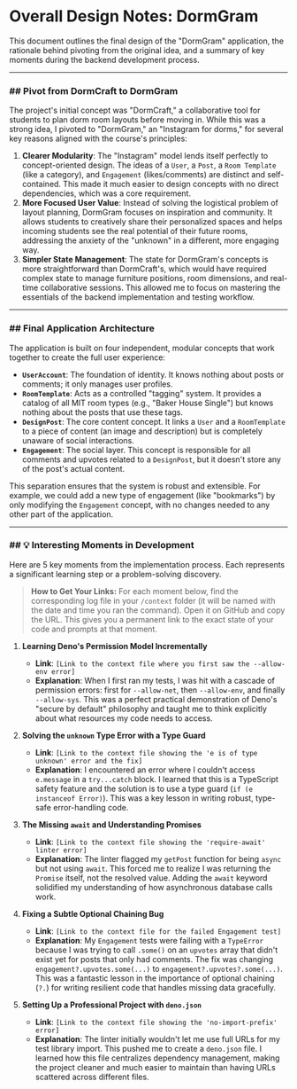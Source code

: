 # Overall Design Notes: DormGram

This document outlines the final design of the "DormGram" application, the rationale behind pivoting from the original idea, and a summary of key moments during the backend development process.

---

### ## Pivot from DormCraft to DormGram

The project's initial concept was "DormCraft," a collaborative tool for students to plan dorm room layouts before moving in. While this was a strong idea, I pivoted to "DormGram," an "Instagram for dorms," for several key reasons aligned with the course's principles:

1.  **Clearer Modularity**: The "Instagram" model lends itself perfectly to concept-oriented design. The ideas of a `User`, a `Post`, a `Room Template` (like a category), and `Engagement` (likes/comments) are distinct and self-contained. This made it much easier to design concepts with no direct dependencies, which was a core requirement.
2.  **More Focused User Value**: Instead of solving the logistical problem of layout planning, DormGram focuses on inspiration and community. It allows students to creatively share their personalized spaces and helps incoming students see the real potential of their future rooms, addressing the anxiety of the "unknown" in a different, more engaging way.
3.  **Simpler State Management**: The state for DormGram's concepts is more straightforward than DormCraft's, which would have required complex state to manage furniture positions, room dimensions, and real-time collaborative sessions. This allowed me to focus on mastering the essentials of the backend implementation and testing workflow.

---

### ## Final Application Architecture

The application is built on four independent, modular concepts that work together to create the full user experience:

* **`UserAccount`**: The foundation of identity. It knows nothing about posts or comments; it only manages user profiles.
* **`RoomTemplate`**: Acts as a controlled "tagging" system. It provides a catalog of all MIT room types (e.g., "Baker House Single") but knows nothing about the posts that use these tags.
* **`DesignPost`**: The core content concept. It links a `User` and a `RoomTemplate` to a piece of content (an image and description) but is completely unaware of social interactions.
* **`Engagement`**: The social layer. This concept is responsible for all comments and upvotes related to a `DesignPost`, but it doesn't store any of the post's actual content.

This separation ensures that the system is robust and extensible. For example, we could add a new type of engagement (like "bookmarks") by only modifying the `Engagement` concept, with no changes needed to any other part of the application.

---

### ## 💡 Interesting Moments in Development

Here are 5 key moments from the implementation process. Each represents a significant learning step or a problem-solving discovery.

> **How to Get Your Links:** For each moment below, find the corresponding log file in your `/context` folder (it will be named with the date and time you ran the command). Open it on GitHub and copy the URL. This gives you a permanent link to the exact state of your code and prompts at that moment.

1.  **Learning Deno's Permission Model Incrementally**
    * **Link**: `[Link to the context file where you first saw the --allow-env error]`
    * **Explanation**: When I first ran my tests, I was hit with a cascade of permission errors: first for `--allow-net`, then `--allow-env`, and finally `--allow-sys`. This was a perfect practical demonstration of Deno's "secure by default" philosophy and taught me to think explicitly about what resources my code needs to access.

2.  **Solving the `unknown` Type Error with a Type Guard**
    * **Link**: `[Link to the context file showing the 'e is of type unknown' error and the fix]`
    * **Explanation**: I encountered an error where I couldn't access `e.message` in a `try...catch` block. I learned that this is a TypeScript safety feature and the solution is to use a type guard (`if (e instanceof Error)`). This was a key lesson in writing robust, type-safe error-handling code.

3.  **The Missing `await` and Understanding Promises**
    * **Link**: `[Link to the context file showing the 'require-await' linter error]`
    * **Explanation**: The linter flagged my `getPost` function for being `async` but not using `await`. This forced me to realize I was returning the `Promise` itself, not the resolved value. Adding the `await` keyword solidified my understanding of how asynchronous database calls work.

4.  **Fixing a Subtle Optional Chaining Bug**
    * **Link**: `[Link to the context file for the failed Engagement test]`
    * **Explanation**: My `Engagement` tests were failing with a `TypeError` because I was trying to call `.some()` on an `upvotes` array that didn't exist yet for posts that only had comments. The fix was changing `engagement?.upvotes.some(...)` to `engagement?.upvotes?.some(...)`. This was a fantastic lesson in the importance of optional chaining (`?.`) for writing resilient code that handles missing data gracefully.

5.  **Setting Up a Professional Project with `deno.json`**
    * **Link**: `[Link to the context file showing the 'no-import-prefix' error]`
    * **Explanation**: The linter initially wouldn't let me use full URLs for my test library import. This pushed me to create a `deno.json` file. I learned how this file centralizes dependency management, making the project cleaner and much easier to maintain than having URLs scattered across different files.